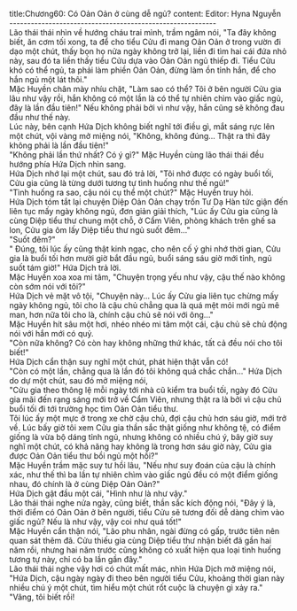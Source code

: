 title:Chương60: Có Oản Oản ở cùng dễ ngủ?
content:
Editor: Hyna Nguyễn<br>----------------------------------------------------------<br>Lão thái thái nhìn về hướng cháu trai mình, trầm ngâm nói, "Ta đây không biết, ăn cơm tối xong, ta để cho tiểu Cửu đi mang Oản Oản ở trong vườn đi dạo một chút, thấy bọn họ nửa ngày không trở lại, liền đi tìm hai cái đứa nhỏ này, sau đó ta liền thấy tiểu Cửu dựa vào Oản Oản ngủ thiếp đi. Tiểu Cửu khó có thể ngủ, ta phải làm phiền Oản Oản, đừng làm ồn tỉnh hắn, để cho hắn ngủ một lát thôi."<br>Mặc Huyền chân mày nhíu chặt, "Làm sao có thể? Tôi ở bên người Cửu gia lâu như vậy rồi, hắn không có một lần là có thể tự nhiên chìm vào giấc ngủ, đây là lần đầu tiên!" Nếu không phải bởi vì như vậy, hắn cũng sẽ không đau đầu như thế này.<br>Lúc này, bên cạnh Hứa Dịch không biết nghĩ tới điều gì, mắt sáng rực lên một chút, vội vàng mở miệng nói, "Không, không đúng... Thật ra thì đây không phải là lần đầu tiên!"<br>"Không phải lần thứ nhất? Có ý gì?" Mặc Huyền cùng lão thái thái đều hướng phía Hứa Dịch nhìn sang.<br>Hứa Dịch nhớ lại một chút, sau đó trả lời, "Tôi nhớ được có ngày buổi tối, Cửu gia cũng là từng dưới tương tự tình huống như thế ngủ!"<br>"Tình huống ra sao, cậu nói cụ thể một chút?" Mặc Huyền truy hỏi.<br>Hứa Dịch tóm tắt lại chuyện Diệp Oản Oản chạy trốn Tư Dạ Hàn tức giận đến liên tục mấy ngày không ngủ, đơn giản giải thích, "Lúc ấy Cửu gia cũng là cùng Diệp tiểu thư chung một chỗ, ở Cẩm Viên, phòng khách trên ghế sa lon, Cửu gia ôm lấy Diệp tiểu thư ngủ suốt đêm..."<br>"Suốt đêm?"<br>" Đúng, tôi lúc ấy cũng thật kinh ngạc, cho nên cố ý ghi nhớ thời gian, Cửu gia là buổi tối hơn mười giờ bắt đầu ngủ, buổi sáng sáu giờ mới tỉnh, ngủ suốt tám giờ!" Hứa Dịch trả lời.<br>Mặc Huyền xoa xoa mi tâm, "Chuyện trọng yếu như vậy, cậu thế nào không còn sớm nói với tôi?"<br>Hứa Dịch vẻ mặt vô tội, "Chuyện này... Lúc ấy Cửu gia liên tục chừng mấy ngày không ngủ, tôi cho là cậu chủ chẳng qua là quá mệt mỏi mới ngủ mê man, hơn nữa tôi cho là, chính cậu chủ sẽ nói với ông..."<br>Mặc Huyền hít sâu một hơi, nhéo nhéo mi tâm một cái, cậu chủ sẽ chủ động nói với hắn mới có quỷ.<br>"Còn nữa không? Có còn hay không những thứ khác, tất cả đều nói cho tôi biết!"<br>Hứa Dịch cẩn thận suy nghĩ một chút, phát hiện thật vẫn có!<br>"Còn có một lần, chẳng qua là lần đó tôi không quá chắc chắn..." Hứa Dịch do dự một chút, sau đó mở miệng nói,<br>"Cửu gia theo thông lệ mỗi ngày tới nhà cũ kiểm tra buổi tối, ngày đó Cửu gia mãi đến rạng sáng mới trở về Cẩm Viên, nhưng thật ra là bởi vì cậu chủ buổi tối đi tới trường học tìm Oản Oản tiểu thư.<br>Tôi lúc ấy một mực ở trong xe chờ cậu chủ, đợi cậu chủ hơn sáu giờ, mới trở về. Lúc bấy giờ tôi xem Cửu gia thần sắc thật giống như không tệ, có điểm giống là vừa bộ dáng tỉnh ngủ, nhưng không có nhiều chú ý, bây giờ suy nghĩ một chút, có khả năng hay không là trong hơn sáu giờ này, Cửu gia được Oản Oản tiểu thư bồi ngủ một hồi?"<br>Mặc Huyền trầm mặc suy tư hồi lâu, "Nếu như suy đoán của cậu là chính xác, như thế thì ba lần tự nhiên chìm vào giấc ngủ đều có một điểm giống nhau, đó chính là ở cùng Diệp Oản Oản?"<br>Hứa Dịch gật đầu một cái, "Hình như là như vậy."<br>Lão thái thái nghe nửa ngày, cũng biết, thần sắc kích động nói, "Đây ý là, thời điểm có Oản Oản ở bên người, tiểu Cửu sẽ tương đối dễ dàng chìm vào giấc ngủ? Nếu là như vậy, vậy coi như quá tốt!"<br>Mặc Huyền cẩn thận nói, "Lão phu nhân, ngài đừng có gấp, trước tiên nên quan sát thêm đã. Cửu thiếu gia cùng Diệp tiểu thư nhận biết đã gần hai năm rồi, nhưng hai năm trước cũng không có xuất hiện qua loại tình huống tương tự này, chỉ có ba lần gần đây."<br>Lão thái thái nghe vậy hơi có chút mất mác, nhìn Hứa Dịch mở miệng nói, "Hứa Dịch, cậu ngày ngày đi theo bên người tiểu Cửu, khoảng thời gian này nhiều chú ý một chút, tìm hiểu một chút rốt cuộc là chuyện gì xảy ra."<br>"Vâng, tôi biết rồi!